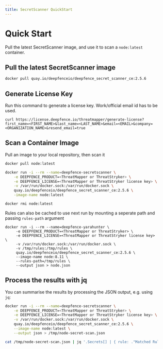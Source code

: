 ```yaml
---
title: SecretScanner QuickStart
---
```


# Quick Start

Pull the latest SecretScanner image, and use it to scan a `node:latest` container.

## Pull the latest SecretScanner image

```bash
docker pull quay.io/deepfenceio/deepfence_secret_scanner_ce:2.5.6
```

## Generate License Key

Run this command to generate a license key. Work/official email id has to be used.
```shell
curl https://license.deepfence.io/threatmapper/generate-license?first_name=<FIRST_NAME>&last_name=<LAST_NAME>&email=<EMAIL>&company=<ORGANIZATION_NAME>&resend_email=true
```

## Scan a Container Image

Pull an image to your local repository, then scan it

```bash
docker pull node:latest

docker run -i --rm --name=deepfence-secretscanner \
    -e DEEPFENCE_PRODUCT=<ThreatMapper or ThreatStryker> \
    -e DEEPFENCE_LICENSE=<ThreatMapper or ThreatStryker license key> \
	-v /var/run/docker.sock:/var/run/docker.sock \
	quay.io/deepfenceio/deepfence_secret_scanner_ce:2.5.6 \
	-image-name node:latest

docker rmi node:latest
```

Rules can also be cached to use next run by mounting a seperate path and passing `rules-path` argument
```shell
docker run -i --rm --name=deepfence-yarahunter \
     -e DEEPFENCE_PRODUCT=<ThreatMapper or ThreatStryker> \
     -e DEEPFENCE_LICENSE=<ThreatMapper or ThreatStryker license key> \
     -v /var/run/docker.sock:/var/run/docker.sock \
     -v /tmp/rules:/tmp/rules \
     quay.io/deepfenceio/deepfence_secret_scanner_ce:2.5.6 \
     --image-name node:8.11 \
     --rules-path=/tmp/rules \
     --output json > node.json
```

## Process the results with jq

You can summarise the results by processing the JSON output, e.g. using `jq`:

```bash
docker run -i --rm --name=deepfence-secretscanner \
    -e DEEPFENCE_PRODUCT=<ThreatMapper or ThreatStryker> \
    -e DEEPFENCE_LICENSE=<ThreatMapper or ThreatStryker license key> \
    -v /var/run/docker.sock:/var/run/docker.sock \
    quay.io/deepfenceio/deepfence_secret_scanner_ce:2.5.6 \
    --image-name node:latest \
    --output json > /tmp/node-secret-scan.json

cat /tmp/node-secret-scan.json | jq '.Secrets[] | { rule: ."Matched Rule Name", file: ."Full File Name" }'
```